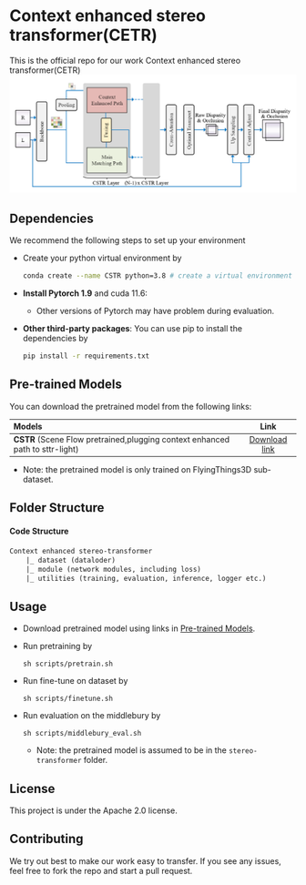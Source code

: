# Context enhanced stereo transformer(CETR)



This is the official repo for our work Context enhanced stereo transformer(CETR)
![](media/netowrk.png)





## Dependencies
We recommend the following steps to set up your environment
- Create your python virtual environment by 
    ``` sh
    conda create --name CSTR python=3.8 # create a virtual environment called "CSTR" with python version 3.8
    ```
    
- **Install Pytorch 1.9** and cuda 11.6: 
  - Other versions of Pytorch may have problem during evaluation.
  
- **Other third-party packages**: You can use pip to install the dependencies by 
    ```sh
    pip install -r requirements.txt
    ``` 

## Pre-trained Models
You can download the pretrained model from the following links:

| Models                                                                        |  Link    | 
|:------------------------------------------------------------------------------|:---------:|
| **CSTR** (Scene Flow pretrained,plugging context enhanced path to sttr-light) |  [Download link](https://drive.google.com/file/d/1sfBytVVHFPj7GjHQkSu3VwBnpruCWfiB/view?usp=sharing)    |
- Note: the pretrained model is only trained on FlyingThings3D sub-dataset. 

## Folder Structure
#### Code Structure
```
Context enhanced stereo-transformer
    |_ dataset (dataloder)
    |_ module (network modules, including loss)
    |_ utilities (training, evaluation, inference, logger etc.)
```
 


## Usage


- Download pretrained model using links in [Pre-trained Models](https://drive.google.com/file/d/1sfBytVVHFPj7GjHQkSu3VwBnpruCWfiB/view?usp=sharing).
- Run pretraining by
    ```
    sh scripts/pretrain.sh
    ```

- Run fine-tune on dataset by
    ```
    sh scripts/finetune.sh
    ```
  
- Run evaluation on the  middlebury  by
    ```
    sh scripts/middlebury_eval.sh
    ```
    - Note: the pretrained model is assumed to be in the `stereo-transformer` folder. 



    
## License
This project is under the Apache 2.0 license. 
 
## Contributing
We try out best to make our work easy to transfer. If you see any issues, feel free to fork the repo and start a pull request. 


